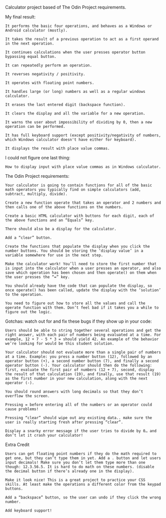 Calculator project based of The Odin Project requirements. 

My final result: 

    It performs the basic four operations, and behaves as a Windows or Android calculator (mostly).

    It takes the result of a previous operation to act as a first operand in the next operation.

    It continues calculations when the user presses operator button bypassing equal button.

    It can repeatedly perform an operation.

    It reverses negativity / positivity.

    It operates with floating point numbers.

    It handles large (or long) numbers as well as a regular windows calculator.

    It erases the last entered digit (backspace function).

    It clears the display and all the variable for a new operation.

    It warns the user about impossibility of dividing by 0, then a new operation can be performed.

    It has full keyboard support (except positivity/negativity of numbers, which Windows calculator doesn't have either for keyboard).

    It displays the result with place value commas.

I could not figure one last thing:

    How to display input with place value commas as in Windows calculator.


The Odin Project requirements:


    Your calculator is going to contain functions for all of the basic math operators you typically find on simple calculators (add, subtract, multiply, divide).

    Create a new function operate that takes an operator and 2 numbers and then calls one of the above functions on the numbers.

    Create a basic HTML calculator with buttons for each digit, each of the above functions and an “Equals” key.

    There should also be a display for the calculator. 

    Add a “clear” button.

    Create the functions that populate the display when you click the number buttons. You should be storing the ‘display value’ in a variable somewhere for use in the next step.

    Make the calculator work! You’ll need to store the first number that is input into the calculator when a user presses an operator, and also save which operation has been chosen and then operate() on them when the user presses the “=” key.

    You should already have the code that can populate the display, so once operate() has been called, update the display with the ‘solution’ to the operation.

    You need to figure out how to store all the values and call the operate function with them. Don’t feel bad if it takes you a while to figure out the logic.

Gotchas: watch out for and fix these bugs if they show up in your code:

    Users should be able to string together several operations and get the right answer, with each pair of numbers being evaluated at a time. For example, 12 + 7 - 5 * 3 = should yield 42. An example of the behavior we’re looking for would be this student solution.

    Your calculator should not evaluate more than a single pair of numbers at a time. Example: you press a number button (12), followed by an operator button (+), a second number button (7), and finally a second operator button (-). Your calculator should then do the following: first, evaluate the first pair of numbers (12 + 7), second, display the result of that calculation (19), and finally, use that result (19) as the first number in your new calculation, along with the next operator (-).

    You should round answers with long decimals so that they don’t overflow the screen.

    Pressing = before entering all of the numbers or an operator could cause problems!

    Pressing “clear” should wipe out any existing data.. make sure the user is really starting fresh after pressing “clear”.

    Display a snarky error message if the user tries to divide by 0… and don’t let it crash your calculator!

Extra Credit

    Users can get floating point numbers if they do the math required to get one, but they can’t type them in yet. Add a . button and let users input decimals! Make sure you don’t let them type more than one though: 12.3.56.5. It is hard to do math on these numbers. (disable the decimal button if there’s already one in the display).

    Make it look nice! This is a great project to practice your CSS skills. At least make the operations a different color from the keypad buttons.

    Add a “backspace” button, so the user can undo if they click the wrong number.

    Add keyboard support!

